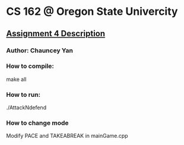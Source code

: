 # CS 162 @ Oregon State Univercity
## [Assignment 4 Description](./Assignment4.pdf)
### Author: Chauncey Yan
### How to compile:

make all

### How to run:

./AttackNdefend

### How to change mode 

Modify PACE and TAKEABREAK in mainGame.cpp
